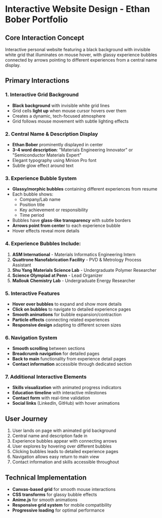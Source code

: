 # Interactive Website Design - Ethan Bober Portfolio

## Core Interaction Concept
Interactive personal website featuring a black background with invisible white grid that illuminates on mouse hover, with glassy experience bubbles connected by arrows pointing to different experiences from a central name display.

## Primary Interactions

### 1. Interactive Grid Background
- **Black background** with invisible white grid lines
- Grid cells **light up** when mouse cursor hovers over them
- Creates a dynamic, tech-focused atmosphere
- Grid follows mouse movement with subtle lighting effects

### 2. Central Name & Description Display
- **Ethan Bober** prominently displayed in center
- **3-4 word description**: "Materials Engineering Innovator" or "Semiconductor Materials Expert"
- Elegant typography using Minion Pro font
- Subtle glow effect around text

### 3. Experience Bubble System
- **Glassy/morphic bubbles** containing different experiences from resume
- Each bubble shows:
  - Company/Lab name
  - Position title
  - Key achievement or responsibility
  - Time period
- Bubbles have **glass-like transparency** with subtle borders
- **Arrows point from center** to each experience bubble
- Hover effects reveal more details

### 4. Experience Bubbles Include:
1. **ASM International** - Materials Informatics Engineering Intern
2. **Quattrone Nanofabrication Facility** - PVD & Metrology Process Assistant  
3. **Shu Yang Materials Science Lab** - Undergraduate Polymer Researcher
4. **Science Olympiad at Penn** - Lead Organizer
5. **Mallouk Chemistry Lab** - Undergraduate Energy Researcher

### 5. Interactive Features
- **Hover over bubbles** to expand and show more details
- **Click on bubbles** to navigate to detailed experience pages
- **Smooth animations** for bubble expansion/contraction
- **Particle effects** connecting related experiences
- **Responsive design** adapting to different screen sizes

### 6. Navigation System
- **Smooth scrolling** between sections
- **Breadcrumb navigation** for detailed pages
- **Back to main** functionality from experience detail pages
- **Contact information** accessible through dedicated section

### 7. Additional Interactive Elements
- **Skills visualization** with animated progress indicators
- **Education timeline** with interactive milestones
- **Contact form** with real-time validation
- **Social links** (LinkedIn, GitHub) with hover animations

## User Journey
1. User lands on page with animated grid background
2. Central name and description fade in
3. Experience bubbles appear with connecting arrows
4. User explores by hovering over different bubbles
5. Clicking bubbles leads to detailed experience pages
6. Navigation allows easy return to main view
7. Contact information and skills accessible throughout

## Technical Implementation
- **Canvas-based grid** for smooth mouse interactions
- **CSS transforms** for glassy bubble effects
- **Anime.js** for smooth animations
- **Responsive grid system** for mobile compatibility
- **Progressive loading** for optimal performance